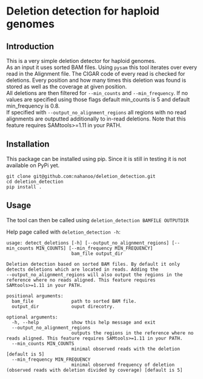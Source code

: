 # Deletion detection for haploid genomes

## Introduction

This is a very simple deletion detector for haploid genomes.  
As an input it uses sorted BAM files. Using `pysam` this tool iterates over every read in the Alignment file. The CIGAR code of every read is checked for deletions. Every position and how many times this deletion was found is stored as well as the coverage at given position.  
All deletions are then filtered for `--min_counts` and `--min_frequency`. If no values are specified using those flags default min_counts is 5 and default min_frequency is 0.8.  
If specified with `--output_no_alignment_regions` all regions with no read alignments are outputted additionally to in-read deletions.
Note that this feature requires SAMtools>=1.11 in your PATH. 

## Installation

This package can be installed using pip. Since it is still in testing it is not available on PyPi yet.
```
git clone git@github.com:nahanoo/deletion_detection.git
cd deletion_detection
pip install .
```

## Usage

The tool can then be called using `deletion_detection BAMFILE OUTPUTDIR`

Help page called with `deletion_detection -h`:
```
usage: detect_deletions [-h] [--output_no_alignment_regions] [--min_counts MIN_COUNTS] [--min_frequency MIN_FREQUENCY]
                        bam_file output_dir

Deletion detection based on sorted BAM files. By default it only detects deletions which are located in reads. Adding the
--output_no_alignment_regions will also output the regions in the reference where no reads aligned. This feature requires
SAMtools>=1.11 in your PATH.

positional arguments:
  bam_file              path to sorted BAM file.
  output_dir            ouput direcotry.

optional arguments:
  -h, --help            show this help message and exit
  --output_no_alignment_regions
                        outputs the regions in the reference where no reads aligned. This feature requires SAMtools>=1.11 in your PATH.
  --min_counts MIN_COUNTS
                        minimal observed reads with the deletion [default is 5]
  --min_frequency MIN_FREQUENCY
                        minimal observed frequency of deletion (observed reads with deletion divided by coverage) [default is 5]
```
